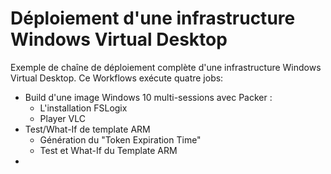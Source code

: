 # Déploiement d'une infrastructure Windows Virtual Desktop<br/>

Exemple de chaîne de déploiement complète d'une infrastructure Windows Virtual Desktop. Ce Workflows exécute quatre jobs:<br/>
- Build d'une image Windows 10 multi-sessions avec Packer :
    - L'installation FSLogix
    - Player VLC
- Test/What-If de template ARM
    - Génération du "Token Expiration Time"
    - Test et What-If du Template ARM
- 
   
